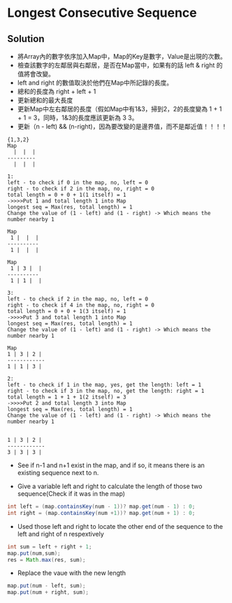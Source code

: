 #  Longest Consecutive Sequence

## Solution 

- 將Array內的數字依序加入Map中，Map的Key是數字，Value是出現的次數。
- 檢查該數字的左鄰居與右鄰居，是否在Map當中，如果有的話 left & right 的值將會改變。
- left and right 的數值取決於他們在Map中所記錄的長度。
- 總和的長度為 right  +  left  +  1 
- 更新總和的最大長度
- 更新Map中左右鄰居的長度（假如Map中有1&3，掃到2，2的長度變為 1 + 1 + 1 = 3，同時，1&3的長度應該更新為 3 3。
- 更新（n - left) && (n-right)，因為要改變的是邊界值，而不是鄰近值！！！！

```
{1,3,2}
Map
  |  |  |
---------
  |  |  |

1:
left - to check if 0 in the map, no, left = 0
right - to check if 2 in the map, no, right = 0
total length = 0 + 0 + 1(1 itself) = 1
->>>>Put 1 and total length 1 into Map
longest seq = Max(res, total length) = 1
Change the value of (1 - left) and (1 - right) -> Which means the number nearby 1

Map
 1 |  |  |
----------
 1 |  |  |

```

```
Map
 1 | 3 |  |
----------
 1 | 1 |  |

3:
left - to check if 2 in the map, no, left = 0
right - to check if 4 in the map, no, right = 0
total length = 0 + 0 + 1(3 itself) = 1
->>>>Put 3 and total length 1 into Map
longest seq = Max(res, total length) = 1
Change the value of (1 - left) and (1 - right) -> Which means the number nearby 1

 ```

 ```
Map
 1 | 3 | 2 |
------------
 1 | 1 | 3 |

2:
left - to check if 1 in the map, yes, get the length: left = 1
right - to check if 3 in the map, no, get the length: right = 1
total length = 1 + 1 + 1(2 itself) = 3
->>>>Put 2 and total length 3 into Map
longest seq = Max(res, total length) = 1
Change the value of (1 - left) and (1 - right) -> Which means the number nearby 1


 1 | 3 | 2 |
------------
 3 | 3 | 3 |
 ```

- See if n-1 and n+1 exist in the map, and if so, it means there is an existing sequence next to n.

- Give a variable left and right to calculate the length of those two sequence(Check if it was in the map)

```java
int left = (map.containsKey(num - 1))? map.get(num - 1) : 0;
int right = (map.containsKey(num +1))? map.get(num + 1) : 0;
```

- Used those left and right to locate the other end of the sequence to the left and right of n respextively 
```java
int sum = left + right + 1;
map.put(num,sum);
res = Math.max(res, sum);
```

- Replace the vaue with the new length
```java
map.put(num - left, sum);
map.put(num + right, sum);
```